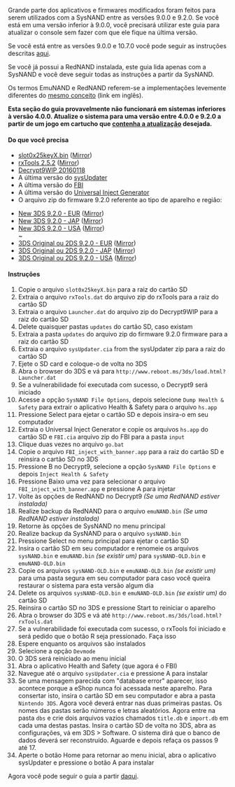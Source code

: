 Grande parte dos aplicativos e firmwares modificados foram feitos para serem utilizados com a SysNAND entre as versões 9.0.0 e 9.2.0. Se você está em uma versão inferior à 9.0.0, você precisará utilizar este guia para atualizar o console sem fazer com que ele fique na última versão.    

Se você está entre as versões 9.0.0 e 10.7.0 você pode seguir as instruções descritas [aqui](https://github.com/Haagenti/wiki/Iniciando-o-Processo).

Se você já possui a RedNAND instalada, este guia lida apenas com a SysNAND e você deve seguir todas as instruções a partir da SysNAND.

Os termos EmuNAND e RedNAND referem-se a implementações levemente diferentes do [mesmo conceito](http://3dbrew.org/wiki/NAND_Redirection) (link em inglês).

**Esta seção do guia provavelmente não funcionará em sistemas inferiores à versão 4.0.0. Atualize o sistema para uma versão entre 4.0.0 e 9.2.0 a partir de um jogo em cartucho que [contenha a atualização](http://www.3dsdb.com/) desejada.**

#### Do que você precisa

* [slot0x25keyX.bin](https://mega.nz/#!BoFyzbzT!95N9tJXAi8BfPUzlbwuZC8r8S6Sq6oy-UfuAZz3LhHo) ([Mirror](https://drive.google.com/file/d/0BzPfvjeuhqoDZ1VNUHpQd2owUlE/view?usp=sharing))
* [rxTools 2.5.2](https://github.com/roxas75/rxTools/releases/download/2.5.2/release.rar) ([Mirror](http://rxtools.net/php/downloads.php?dl=rxTools%20v2.5.2))
* [Decrypt9WIP 20160118](https://github.com/d0k3/Decrypt9WIP/releases/tag/20160118)
* A última versão do [sysUpdater](https://github.com/profi200/sysUpdater/releases/)
* A última versão do [FBI](https://github.com/Steveice10/FBI/releases/)
* A última versão do [Universal Inject Generator](https://github.com/d0k3/Universal-Inject-Generator/archive/master.zip)
* O arquivo zip do firmware 9.2.0 referente ao tipo de aparelho e região:
 +    [New 3DS 9.2.0 - EUR](https://mega.nz/#!F4U32b4B!tPhl3G0HEmzg5Pd5zQ29ndf1icQqU_LBoogygSL13EY) ([Mirror](https://drive.google.com/open?id=0BzPfvjeuhqoDOWpMTWdybzF3TUU))    
 +    [New 3DS 9.2.0 - JAP](https://mega.nz/#!VxcF3TIK!Bm5LgFxo5V4Nepe9ZlWnx7bichE1V7p7pR_HqwimU5M
) ([Mirror](https://drive.google.com/file/d/0BzPfvjeuhqoDU2plUWwxa2gtV0E/view?usp=sharing))    
 +    [New 3DS 9.2.0 - USA](https://mega.nz/#!gslWiIoK!SF7uFk9rzWTK6oitCDoeAdvphcCzhKWsnTAMXw7zwOU
) ([Mirror](https://drive.google.com/file/d/0BzPfvjeuhqoDbEV2aTRjb1oxekE/view?usp=sharing))    
 ~
 +    [3DS Original ou 2DS 9.2.0 - EUR](https://mega.nz/#!xh0wCRYQ!AaxVlej5jG4YPthojiI403alEtYfrkqq4FfdTy10EcU
) ([Mirror](https://drive.google.com/file/d/0BzPfvjeuhqoDT0oxaGxPSmJ5Rlk/view?usp=sharing))    
 +    [3DS Original ou 2DS 9.2.0 - JAP](https://mega.nz/#!dxMUgTDL!sWvpVP4yWL_H66sOMG9VCJh3xMGG0_GgaX22gTpRE24
) ([Mirror](https://drive.google.com/file/d/0BzPfvjeuhqoDNnNrXzh4UlFPNzQ/view?usp=sharing))    
 +    [3DS Original ou 2DS 9.2.0 - USA](https://mega.nz/#!VsMTFDIR!-TfpWoCcCNEky-EfWHFDb1Cf6Ob0VJL0oF01J2YD2Cs) ([Mirror](https://drive.google.com/file/d/0BzPfvjeuhqoDRVY4YWVsMjVqTkU/view?usp=sharing))    

#### Instruções

1. Copie o arquivo `slot0x25keyX.bin` para a raiz do cartão SD
2. Extraia o arquivo `rxTools.dat` do arquivo zip do rxTools  para a raiz do cartão SD
3. Extraia o arquivo `Launcher.dat` do arquivo zip do Decrypt9WIP para a raiz do cartão SD
4. Delete quaisquer pastas `updates` do cartão SD, caso existam
5. Extraia a pasta `updates` do arquivo zip do firmware 9.2.0 firmware para a raiz do cartão SD
6. Extraia o arquivo `sysUpdater.cia` from the sysUpdater zip para a raiz do cartão SD
7. Ejete o SD card e coloque-o de volta no 3DS
8. Abra o browser do 3DS e vá para `http://www.reboot.ms/3ds/load.html?Launcher.dat`
9. Se a vulnerabilidade foi executada com sucesso, o Decrypt9 será iniciado
10. Acesse a opção `SysNAND File Options`, depois selecione `Dump Health & Safety` para extrair o aplicativo Health & Safety para o arquivo `hs.app`
11. Pressione Select para ejetar o cartão SD e depois insira-o em seu computador
12. Extraia o Universal Inject Generator e copie os arquivos `hs.app` do cartão SD e `FBI.cia` arquivo zip do FBI para a pasta `input`
13. Clique duas vezes no arquivo `go.bat`
14. Copie o arquivo `FBI_inject_with_banner.app` para a raiz do cartão SD e reinsira o cartão SD no 3DS
15. Pressione B no Decrypt9, selecione a opção `SysNAND File Options` e depois `Inject Health & Safety`
16. Pressione Baixo uma vez para selecionar o arquivo `FBI_inject_with_banner.app` e pressione A para injetar
17. Volte às opções de RedNAND no Decrypt9 *(Se uma RedNAND estiver instalada)*
18. Realize backup da RedNAND para o arquivo `emuNAND.bin` *(Se uma RedNAND estiver instalada)*
19. Retorne às opções de SysNAND no menu principal
20. Realize backup da SysNAND para o arquivo `sysNAND.bin`
21. Pressione Select no menu principal para ejetar o cartão SD
22. Insira o cartão SD em seu computador e renomeie os arquivos `sysNAND.bin` e `emuNAND.bin` *(se existir um)* para `sysNAND-OLD.bin` e `emuNAND-OLD.bin`
23. Copie os arquivos `sysNAND-OLD.bin` e `emuNAND-OLD.bin` *(se existir um)* para uma pasta segura em seu computador para caso você queira restaurar o sistema para esta versão algum dia
24. Delete os arquivos `sysNAND-OLD.bin` e `emuNAND-OLD.bin` *(se existir um)* do cartão SD
25. Reinsira o cartão SD no 3DS e pressione Start to reiniciar o aparelho
26. Abra o browser do 3DS e vá até `http://www.reboot.ms/3ds/load.html?rxTools.dat`
27. Se a vulnerabilidade foi executada com sucesso, o rxTools foi iniciado e será pedido que o botão R seja pressionado. Faça isso
28. Espere enquanto os arquivos são instalados
29. Selecione a opção `Devmode`
30. O 3DS será reiniciado ao menu inicial
31. Abra o aplicativo Health and Safety (que agora é o FBI)
32. Navegue até o arquivo `sysUpdater.cia` e pressione A para instalar
33. Se uma mensagem parecida com "database error" aparecer, isso acontece porque a eShop nunca foi acessada neste aparelho. Para consertar isto, insira o cartão SD em seu computador e abra a pasta `Nintendo 3DS`. Agora você deverá entrar nas duas primeiras pastas. Os nomes das pastas serão números e letras aleatórios. Agora entre na pasta `dbs` e crie dois arquivos vazios chamados `title.db` e `import.db` em cada uma destas pastas. Insira o cartão SD de volta no 3DS, abra as configurações, vá em 3DS > Software. O sistema dirá que o banco de dados deverá ser reconstruído. Aguarde e depois refaça os passos 9 até 17.
34. Aperte o botão Home para retornar ao menu inicial, abra o aplicativo sysUpdater e pressione o botão A para instalar

Agora você pode seguir o guia a partir [daqui](https://github.com/Plailect/Guide/wiki/Iniciando-o-Processo).
